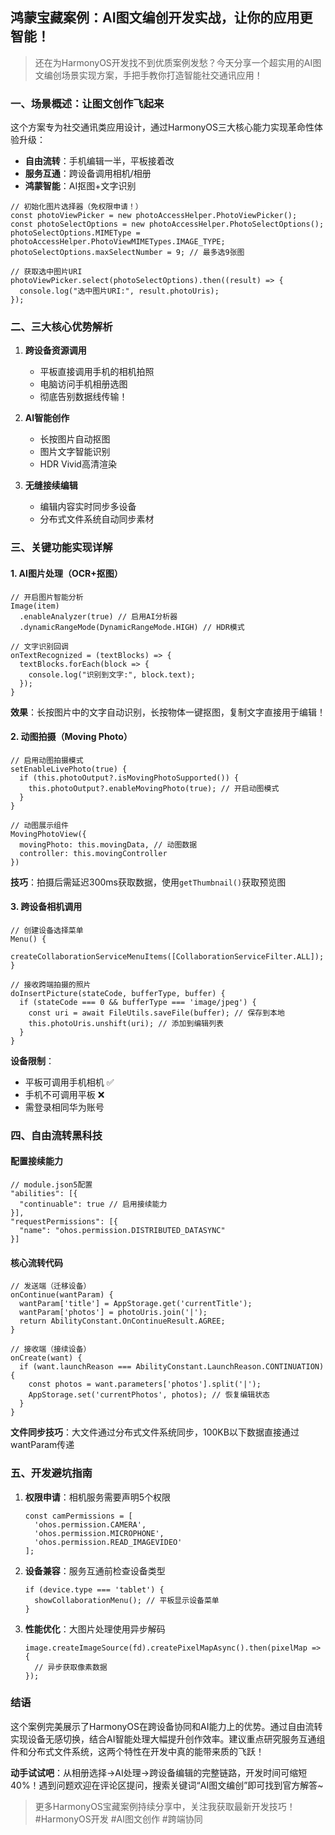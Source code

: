 ## 鸿蒙宝藏案例：AI图文编创开发实战，让你的应用更智能！

> 还在为HarmonyOS开发找不到优质案例发愁？今天分享一个超实用的AI图文编创场景实现方案，手把手教你打造智能社交通讯应用！

### 一、场景概述：让图文创作飞起来

这个方案专为社交通讯类应用设计，通过HarmonyOS三大核心能力实现革命性体验升级：

-   ​**​自由流转​**​：手机编辑一半，平板接着改
-   ​**​服务互通​**​：跨设备调用相机/相册
-   ​**​鸿蒙智能​**​：AI抠图+文字识别

```
// 初始化图片选择器（免权限申请！）
const photoViewPicker = new photoAccessHelper.PhotoViewPicker();
const photoSelectOptions = new photoAccessHelper.PhotoSelectOptions();
photoSelectOptions.MIMEType = photoAccessHelper.PhotoViewMIMETypes.IMAGE_TYPE;
photoSelectOptions.maxSelectNumber = 9; // 最多选9张图

// 获取选中图片URI
photoViewPicker.select(photoSelectOptions).then((result) => {
  console.log("选中图片URI:", result.photoUris);
});
```

### 二、三大核心优势解析

1.  ​**​跨设备资源调用​**​

    -   平板直接调用手机的相机拍照
    -   电脑访问手机相册选图
    -   彻底告别数据线传输！

1.  ​**​AI智能创作​**​

    -   长按图片自动抠图
    -   图片文字智能识别
    -   HDR Vivid高清渲染

1.  ​**​无缝接续编辑​**​

    -   编辑内容实时同步多设备
    -   分布式文件系统自动同步素材

### 三、关键功能实现详解

#### 1. AI图片处理（OCR+抠图）

```
// 开启图片智能分析
Image(item)
  .enableAnalyzer(true) // 启用AI分析器
  .dynamicRangeMode(DynamicRangeMode.HIGH) // HDR模式

// 文字识别回调
onTextRecognized = (textBlocks) => {
  textBlocks.forEach(block => {
    console.log("识别到文字:", block.text);
  });
}
```

​**​效果​**​：长按图片中的文字自动识别，长按物体一键抠图，复制文字直接用于编辑！

#### 2. 动图拍摄（Moving Photo）

```
// 启用动图拍摄模式
setEnableLivePhoto(true) {
  if (this.photoOutput?.isMovingPhotoSupported()) {
    this.photoOutput?.enableMovingPhoto(true); // 开启动图模式
  }
}

// 动图展示组件
MovingPhotoView({
  movingPhoto: this.movingData, // 动图数据
  controller: this.movingController
})
```

​**​技巧​**​：拍摄后需延迟300ms获取数据，使用`getThumbnail()`获取预览图

#### 3. 跨设备相机调用

```
// 创建设备选择菜单
Menu() {
  createCollaborationServiceMenuItems([CollaborationServiceFilter.ALL]);
}

// 接收跨端拍摄的照片
doInsertPicture(stateCode, bufferType, buffer) {
  if (stateCode === 0 && bufferType === 'image/jpeg') {
    const uri = await FileUtils.saveFile(buffer); // 保存到本地
    this.photoUris.unshift(uri); // 添加到编辑列表
  }
}
```

​**​设备限制​**​：

-   平板可调用手机相机 ✅
-   手机不可调用平板 ❌
-   需登录相同华为账号

### 四、自由流转黑科技

#### 配置接续能力

```
// module.json5配置
"abilities": [{
  "continuable": true // 启用接续能力
}],
"requestPermissions": [{
  "name": "ohos.permission.DISTRIBUTED_DATASYNC"
}]
```

#### 核心流转代码

```
// 发送端（迁移设备）
onContinue(wantParam) {
  wantParam['title'] = AppStorage.get('currentTitle');
  wantParam['photos'] = photoUris.join('|');
  return AbilityConstant.OnContinueResult.AGREE;
}

// 接收端（接续设备）
onCreate(want) {
  if (want.launchReason === AbilityConstant.LaunchReason.CONTINUATION) {
    const photos = want.parameters['photos'].split('|');
    AppStorage.set('currentPhotos', photos); // 恢复编辑状态
  }
}
```

​**​文件同步技巧​**​：大文件通过分布式文件系统同步，100KB以下数据直接通过wantParam传递

### 五、开发避坑指南

1.  ​**​权限申请​**​：相机服务需要声明5个权限

    ```
    const camPermissions = [
      'ohos.permission.CAMERA',
      'ohos.permission.MICROPHONE',
      'ohos.permission.READ_IMAGEVIDEO'
    ];
    ```

1.  ​**​设备兼容​**​：服务互通前检查设备类型

    ```
    if (device.type === 'tablet') {
      showCollaborationMenu(); // 平板显示设备菜单
    }
    ```

1.  ​**​性能优化​**​：大图片处理使用异步解码

    ```
    image.createImageSource(fd).createPixelMapAsync().then(pixelMap => {
      // 异步获取像素数据
    });
    ```

### 结语

这个案例完美展示了HarmonyOS在跨设备协同和AI能力上的优势。通过自由流转实现设备无感切换，结合AI智能处理大幅提升创作效率。建议重点研究服务互通组件和分布式文件系统，这两个特性在开发中真的能带来质的飞跃！

​**​动手试试吧​**​：从相册选择→AI处理→跨设备编辑的完整链路，开发时间可缩短40%！遇到问题欢迎在评论区提问，搜索关键词“AI图文编创”即可找到官方解答~

> 更多HarmonyOS宝藏案例持续分享中，关注我获取最新开发技巧！ #HarmonyOS开发 #AI图文创作 #跨端协同